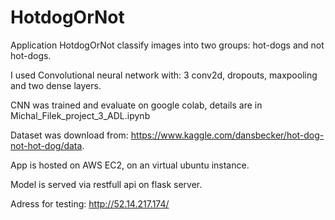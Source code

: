 # HotdogOrNot

Application HotdogOrNot classify images into two groups: hot-dogs and not hot-dogs.<br />

I used Convolutional neural network with: 3 conv2d,  dropouts, maxpooling and two dense layers.<br />

CNN was trained and evaluate on google colab, details are in Michal_Filek_project_3_ADL.ipynb <br />

Dataset was download from: https://www.kaggle.com/dansbecker/hot-dog-not-hot-dog/data. <br />

App is hosted on AWS EC2, on an virtual ubuntu instance. <br />

Model is served via restfull api on flask server. <br />

Adress for testing: http://52.14.217.174/
